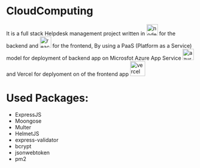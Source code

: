 # CloudComputing

It is a full stack Helpdesk management project written in <img src="https://cdn.worldvectorlogo.com/logos/nodejs-icon.svg" alt="nodejs" width="30" height="30"/> for the backend and <a href="https://github.com/Mahmoud0x00/CloudComputingFrontend"><img src="https://cdn.worldvectorlogo.com/logos/react-2.svg" alt="react" width="30" height="30"/></a> for the frontend, By using a PaaS (Platform as a Service) model for deployment of backend app on Microsfot Azure App Service <a href="https://azure.microsoft.com/en-us/products/app-service/"><img src="https://cdn.worldvectorlogo.com/logos/azure-2.svg" alt="azure" width="30" height="30"/></a> and Vercel for deplyoment on of the frontend app <a href="https://vercel.com/"><img src="https://cdn.worldvectorlogo.com/logos/vercel.svg" alt="vercel" width="40" height="40" /></a> 

# Used Packages: 

- ExpressJS 
- Moongose 
- Multer 
- HelmetJS 
- express-validator
- bcrypt
- jsonwebtoken
- pm2
